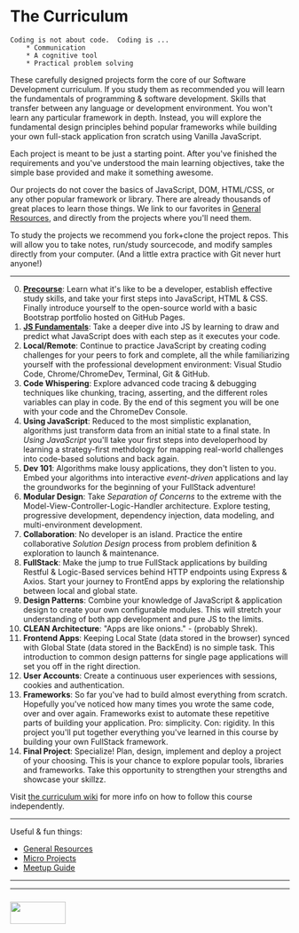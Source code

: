 # The Curriculum

```
Coding is not about code.  Coding is ...
    * Communication
    * A cognitive tool
    * Practical problem solving
```


These carefully designed projects form the core of our Software Development curriculum.  If you study them as recommended you will learn the fundamentals of programming & software development.  Skills that transfer between any language or development environment.  You won't learn any particular framework in depth. Instead, you will explore the fundamental design principles behind popular frameworks while building your own full-stack application fron scratch using Vanilla JavaScript.

Each project is meant to be just a starting point.  After you've finished the requirements and you've understood the main learning objectives, take the simple base provided and make it something awesome.

Our projects do not cover the basics of JavaScript, DOM, HTML/CSS, or any other popular framework or library.  There are already thousands of great places to learn those things.  We link to our favorites in [General Resources](https://github.com/elewa-academy/General-Resources/wiki), and directly from the projects where you'll need them.

To study the projects we recommend you fork+clone the project repos.  This will allow you to take notes, run/study sourcecode, and modify samples directly from your computer. (And a little extra practice with Git never hurt anyone!)

___

0. __[Precourse](https://elewa-academy.github.io/Precourse)__: Learn what it's like to be a developer, establish effective study skills, and take your first steps into JavaScript, HTML & CSS. Finally introduce yourself to the open-source world with a basic Bootstrap portfolio hosted on GitHub Pages.
1. __[JS Fundamentals](https://github.com/elewa-academy/js-fundamentals)__: Take a deeper dive into JS by learning to draw and predict what JavaScript does with each step as it executes your code.
2. __Local/Remote__: Continue to practice JavaScript by creating coding challenges for your peers to fork and complete, all the while familiarizing yourself with the professional development environment: Visual Studio Code, Chrome/ChromeDev, Terminal, Git & GitHub.
3. __Code Whispering__: Explore advanced code tracing & debugging techniques like chunking, tracing, asserting, and the different roles variables can play in code.  By the end of this segment you will be one with your code and the ChromeDev Console.  
4. __Using JavaScript__: Reduced to the most simplistic explanation, algorithms just transform data from an initial state to a final state.  In _Using JavaScript_ you'll take your first steps into developerhood by learning a strategy-first methdology for mapping real-world challenges into code-based solutions and back again.
5. __Dev 101__:  Algorithms make lousy applications, they don't listen to you. Embed your algorithms into interactive _event-driven_ applications and lay the groundworks for the beginning of your FullStack adventure!
6. __Modular Design__: Take _Separation of Concerns_ to the extreme with the Model-View-Controller-Logic-Handler architecture.  Explore testing, progressive development, dependency injection, data modeling, and multi-environment development.
7. __Collaboration__: No developer is an island. Practice the entire collaborative _Solution Design_ process from problem definition & exploration to launch & maintenance.
8. __FullStack__: Make the jump to true FullStack applications by building Restful & Logic-Based services behind HTTP endpoints using Express & Axios.  Start your journey to FrontEnd apps by exploring the relationship between local and global state.
9. __Design Patterns__: Combine your knowledge of JavaScript & application design to create your own configurable modules.  This will stretch your understanding of both app development and pure JS to the limits.  
10. __CLEAN Architecture__: "Apps are like onions."  - (probably Shrek).
11. __Frontend Apps__: Keeping Local State (data stored in the browser) synced with Global State (data stored in the BackEnd) is no simple task.  This introduction to common design patterns for single page applications will set you off in the right direction.
12. __User Accounts__: Create a continuous user experiences with sessions, cookies and authentication.
13. __Frameworks__: So far you've had to build almost everything from scratch. Hopefully you've noticed how many times you wrote the same code, over and over again.  Frameworks exist to automate these repetitive parts of building your application.  Pro: simplicity.  Con: rigidity.  In this project you'll put together everything you've learned in this course by building your own FullStack framework.
14. __Final Project__: Specialize!  Plan, design, implement and deploy a project of your choosing.  This is your chance to explore popular tools, libraries and frameworks.  Take this opportunity to strengthen your strengths and showcase your skillzz.

Visit [the curriculum wiki](https://github.com/elewa-academy/curriculum/wiki) for more info on how to follow this course independently.

___

Useful & fun things:

* [General Resources](https://github.com/elewa-academy/General-Resources/wiki)
* [Micro Projects](https://elewa-academy.github.io/micro-projects/)
* [Meetup Guide]()

___
___
### <a href="http://elewa.education/blog" target="_blank"><img src="https://user-images.githubusercontent.com/18554853/34921062-506450ae-f97d-11e7-875f-6feeb26ad72d.png" width="100" height="40"/></a>
